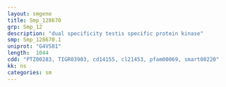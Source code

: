 ```yaml
---
layout: smgene
title: Smp_128670
grp: Smp_12
description: "dual specificity testis specific protein kinase"
smp: Smp_128670.1
uniprot: "G4VS81"
length:  1044
cdd: "PTZ00283, TIGR03903, cd14155, cl21453, pfam00069, smart00220"
kk: ns
categories: sm
---
```

